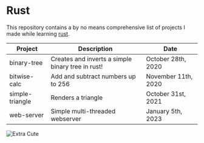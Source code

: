 # Rust
This repository contains a by no means comprehensive list of projects I made while learning [rust](https://www.rust-lang.org/).

| Project         | Description                                       | Date                |
|-----------------|---------------------------------------------------|---------------------|
| binary-tree     | Creates and inverts a simple binary tree in rust! | October 28th, 2020  |
| bitwise-calc    | Add and subtract numbers up to 256                | November 11th, 2020 |
| simple-triangle | Renders a triangle                                | October 31st, 2021  |
| web-server      | Simple multi-threaded webserver                   | January 5th, 2023   |

![Extra Cute](https://rustacean.net/assets/cuddlyferris.png)
